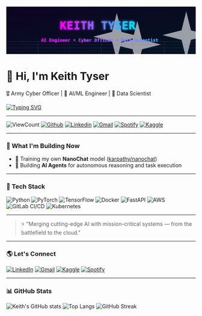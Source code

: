 ![Header](https://raw.githubusercontent.com/keithtyser/keithtyser/main/keith-tyser-banner.svg)

# 👋 Hi, I'm Keith Tyser  
🎖️ Army Cyber Officer | 🧠 AI/ML Engineer | 🧩 Data Scientist  

[![Typing SVG](https://readme-typing-svg.herokuapp.com?font=Fira+Code&pause=1000&color=00C853&width=435&lines=AI+Engineer+%7C+Cyber+Officer+%7C+Data+Scientist;Building+LLM+Agents+%26+Training+Nanochat+Models;Deploying+AI+Microservices+Across+Secure+Environments)](https://git.io/typing-svg)

---

![ViewCount](https://views.whatilearened.today/views/github/keithtyser/keithtyser.svg?cache=remove)
[![Github](https://img.shields.io/badge/-Github-333?style=flat&logo=Github&logoColor=white)](https://github.com/keithtyser)
[![Linkedin](https://img.shields.io/badge/-LinkedIn-blue?style=flat&logo=Linkedin&logoColor=white)](https://www.linkedin.com/in/keithtyser/)
[![Gmail](https://img.shields.io/badge/-Gmail-c14438?style=flat&logo=Gmail&logoColor=white)](mailto:keithtyser@gmail.com)
[![Spotify](https://img.shields.io/badge/-Spotify-1DB954?style=flat&logo=Spotify&logoColor=white)](https://open.spotify.com/user/keithtyser)
[![Kaggle](https://img.shields.io/badge/-Kaggle-20beff?style=flat&logo=Kaggle&logoColor=white)](https://www.kaggle.com/keithtyser)

---

### 🚀 What I'm Building Now
- 🧠 Training my own **NanoChat** model ([karpathy/nanochat](https://github.com/karpathy/nanochat))  
- 🤖 Building **AI Agents** for autonomous reasoning and task execution  

---

### 🧰 Tech Stack

![Python](https://img.shields.io/badge/Python-FFD43B?style=for-the-badge&logo=python&logoColor=blue)
![PyTorch](https://img.shields.io/badge/PyTorch-EE4C2C?style=for-the-badge&logo=pytorch&logoColor=white)
![TensorFlow](https://img.shields.io/badge/TensorFlow-FF6F00?style=for-the-badge&logo=tensorflow&logoColor=white)
![Docker](https://img.shields.io/badge/Docker-2496ED?style=for-the-badge&logo=docker&logoColor=white)
![FastAPI](https://img.shields.io/badge/FastAPI-009688?style=for-the-badge&logo=fastapi&logoColor=white)
![AWS](https://img.shields.io/badge/AWS-232F3E?style=for-the-badge&logo=amazonaws&logoColor=white)
![GitLab CI/CD](https://img.shields.io/badge/GitLab%20CI%2FCD-FC6D26?style=for-the-badge&logo=gitlab&logoColor=white)
![Kubernetes](https://img.shields.io/badge/Kubernetes-326CE5?style=for-the-badge&logo=kubernetes&logoColor=white)

---

> ⚡ "Merging cutting-edge AI with mission-critical systems — from the battlefield to the cloud."

---

### 🌎 Let's Connect

[![LinkedIn](https://img.shields.io/badge/LinkedIn-0077B5?style=flat-square&logo=linkedin&logoColor=white)](https://www.linkedin.com/in/keithtyser/)
[![Gmail](https://img.shields.io/badge/Email-D14836?style=flat-square&logo=gmail&logoColor=white)](mailto:keithtyser@gmail.com)
[![Kaggle](https://img.shields.io/badge/Kaggle-20beff?style=flat-square&logo=kaggle&logoColor=white)](https://www.kaggle.com/keithtyser)
[![Spotify](https://img.shields.io/badge/Spotify-1DB954?style=flat-square&logo=spotify&logoColor=white)](https://open.spotify.com/user/keithtyser)

---

### 📊 GitHub Stats
![Keith's GitHub stats](https://github-readme-stats.vercel.app/api?username=keithtyser&show_icons=true&theme=radical)
![Top Langs](https://github-readme-stats.vercel.app/api/top-langs/?username=keithtyser&layout=compact&theme=radical)
![GitHub Streak](https://streak-stats.demolab.com?user=keithtyser&theme=radical)
